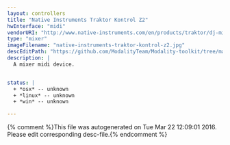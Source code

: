 ```yaml
---
layout: controllers
title: "Native Instruments Traktor Kontrol Z2"
hwInterface: "midi"
vendorURI: "http://www.native-instruments.com/en/products/traktor/dj-mixer/traktor-kontrol-z2/"
type: "mixer"
imageFilename: "native-instruments-traktor-kontrol-z2.jpg"
descEditPath: "https://github.com/ModalityTeam/Modality-toolkit/tree/master/Modality/MKtlDescriptions//native-instruments-traktor-kontrol-z2.desc.scd"
description: |
  A mixer midi device.


status: |
  + *osx* -- unknown
  + *linux* -- unknown
  + *win* -- unknown

---
```

{% comment %}This file was autogenerated on Tue Mar 22 12:09:01 2016. Please edit corresponding desc-file.{% endcomment %}